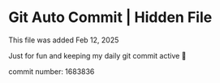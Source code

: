 # Git Auto Commit | Hidden File

This file was added Feb 12, 2025

Just for fun and keeping my daily git commit active 🤪

commit number: 1683836
